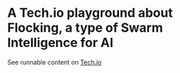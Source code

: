 # A Tech.io playground about Flocking, a type of Swarm Intelligence for AI

See runnable content on [Tech.io](https://tech.io/playgrounds/1003/flocking-autonomous-agents)
